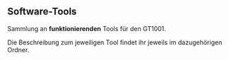 <h2>Software-Tools</h2>

Sammlung an <b>funktionierenden</b> Tools für den GT1001.

Die Beschreibung zum jeweiligen Tool findet ihr jeweils im dazugehörigen Ordner.
